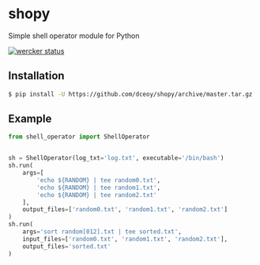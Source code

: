 shopy
=====

Simple shell operator module for Python

[![wercker status](https://app.wercker.com/status/276fcd7ab51e9ef282981a6f38fd2020/s/master "wercker status")](https://app.wercker.com/project/byKey/276fcd7ab51e9ef282981a6f38fd2020)

Installation
------------

```sh
$ pip install -U https://github.com/dceoy/shopy/archive/master.tar.gz
```

Example
-------

```py
from shell_operator import ShellOperator


sh = ShellOperator(log_txt='log.txt', executable='/bin/bash')
sh.run(
    args=[
        'echo ${RANDOM} | tee random0.txt',
        'echo ${RANDOM} | tee random1.txt',
        'echo ${RANDOM} | tee random2.txt'
    ],
    output_files=['random0.txt', 'random1.txt', 'random2.txt']
)
sh.run(
    args='sort random[012].txt | tee sorted.txt',
    input_files=['random0.txt', 'random1.txt', 'random2.txt'],
    output_files='sorted.txt'
)
```
